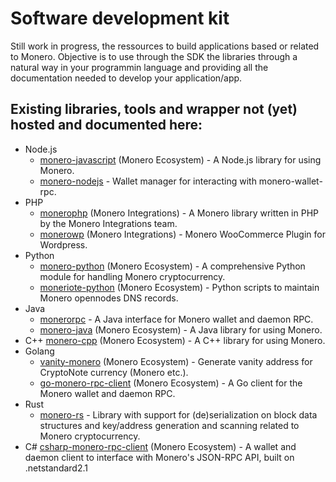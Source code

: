 # Software development kit

Still work in progress, the ressources to build applications based or related to Monero. Objective is
to use through the SDK the libraries through a natural way in your programmin language and providing all
the documentation needed to develop your application/app.

## Existing libraries, tools and wrapper not (yet) hosted and documented here:

* Node.js
    - [monero-javascript](https://github.com/monero-ecosystem/monero-javascript) (Monero Ecosystem) - A Node.js library for using Monero.
    - [monero-nodejs](https://github.com/PsychicCat/monero-nodejs) - Wallet manager for interacting with monero-wallet-rpc.
* PHP
    - [monerophp](https://github.com/monero-integrations/monerophp) (Monero Integrations) - A Monero library written in PHP by the Monero Integrations team.
    - [monerowp](https://github.com/monero-integrations/monerowp) (Monero Integrations) - Monero WooCommerce Plugin for Wordpress.
* Python
    - [monero-python](https://github.com/monero-ecosystem/monero-python) (Monero Ecosystem) - A comprehensive Python module for handling Monero cryptocurrency.
    - [moneriote-python](https://github.com/monero-ecosystem/moneriote-python) (Monero Ecosystem) - Python scripts to maintain Monero opennodes DNS records.
* Java
    - [monerorpc](https://github.com/00-matt/monerorpc) - A Java interface for Monero wallet and daemon RPC.
    - [monero-java](https://github.com/monero-ecosystem/monero-java) (Monero Ecosystem) - A Java library for using Monero.
* C++
    [monero-cpp](https://github.com/monero-ecosystem/monero-cpp) (Monero Ecosystem) - A C++ library for using Monero.
* Golang
    - [vanity-monero]() (Monero Ecosystem) - Generate vanity address for CryptoNote currency (Monero etc.).
    - [go-monero-rpc-client]() (Monero Ecosystem) - A Go client for the Monero wallet and daemon RPC.
* Rust
    - [monero-rs](https://github.com/monero-rs/monero-rs) - Library with support for (de)serialization on block data structures and key/address generation and scanning related to Monero cryptocurrency.
* C#
    [csharp-monero-rpc-client](https://github.com/monero-ecosystem/csharp-monero-rpc-client) (Monero Ecosystem) - A wallet and daemon client to interface with Monero's JSON-RPC API, built on .netstandard2.1
